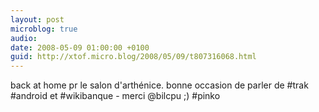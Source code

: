 ```yaml
---
layout: post
microblog: true
audio: 
date: 2008-05-09 01:00:00 +0100
guid: http://xtof.micro.blog/2008/05/09/t807316068.html
---
```

back at home pr le salon d'arthénice. bonne occasion de parler de #trak #android et #wikibanque - merci @bilcpu ;) #pinko
